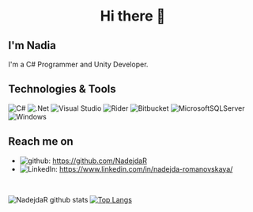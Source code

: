 <h1 align='center'> Hi there 👋</h1>     
<h2> I'm Nadia</h2>     
I'm a C# Programmer and Unity Developer. 

## Technologies & Tools
![C#](https://img.shields.io/badge/c%23-%23239120.svg?style=for-the-badge&logo=c-sharp&logoColor=white)
![.Net](https://img.shields.io/badge/.NET-5C2D91?style=for-the-badge&logo=.net&logoColor=white)
![Visual Studio](https://img.shields.io/badge/Visual%20Studio-5C2D91.svg?style=for-the-badge&logo=visual-studio&logoColor=white)
![Rider](https://img.shields.io/badge/Rider-000000.svg?style=for-the-badge&logo=Rider&logoColor=white&color=black&labelColor=crimson)
![Bitbucket](https://img.shields.io/badge/bitbucket-%230047B3.svg?style=for-the-badge&logo=bitbucket&logoColor=white)
![MicrosoftSQLServer](https://img.shields.io/badge/Microsoft%20SQL%20Sever-CC2927?style=for-the-badge&logo=microsoft%20sql%20server&logoColor=white)
![Windows](https://img.shields.io/badge/Windows-0078D6?style=for-the-badge&logo=windows&logoColor=white)

## Reach me on
- ![github](https://img.shields.io/badge/GitHub-000000?style=for-the-badge&logo=GitHub&logoColor=white): https://github.com/NadejdaR    
- ![LinkedIn](https://img.shields.io/badge/linkedin-%230077B5.svg?style=for-the-badge&logo=linkedin&logoColor=white): https://www.linkedin.com/in/nadejda-romanovskaya/

<br>

![NadejdaR github stats](https://github-readme-stats.vercel.app/api?username=NadejdaR&show_icons=true&hide_border=true&theme=dracula)
[![Top Langs](https://github-readme-stats.vercel.app/api/top-langs/?username=NadejdaR&layout=compact&theme=dracula&hide_border=true)](https://github.com/NadejdaR/github-readme-stats)
